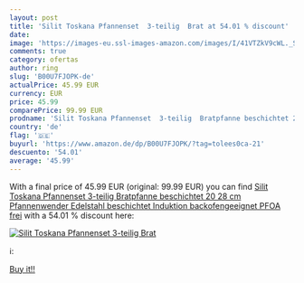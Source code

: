 ```yaml
---
layout: post
title: 'Silit Toskana Pfannenset  3-teilig  Brat at 54.01 % discount'
date: 
image: 'https://images-eu.ssl-images-amazon.com/images/I/41VTZkV9cWL._SL200_.jpg'
comments: true
category: ofertas
author: ring
slug: 'B00U7FJOPK-de'
actualPrice: 45.99 EUR
currency: EUR
price: 45.99
comparePrice: 99.99 EUR
prodname: 'Silit Toskana Pfannenset  3-teilig  Bratpfanne beschichtet 20  28 cm  Pfannenwender  Edelstahl beschichtet  Induktion  backofengeeignet  PFOA frei'
country: 'de'
flag: '🇩🇪'
buyurl: 'https://www.amazon.de/dp/B00U7FJOPK/?tag=tolees0ca-21'
descuento: '54.01'
average: '45.99'
---
```


With a final price of 45.99 EUR (original: 99.99 EUR) you can find [Silit Toskana Pfannenset  3-teilig  Bratpfanne beschichtet 20  28 cm  Pfannenwender  Edelstahl beschichtet  Induktion  backofengeeignet  PFOA frei](https://www.amazon.de/dp/B00U7FJOPK/?tag=tolees0ca-21) with a  54.01 % discount here:

[![Silit Toskana Pfannenset  3-teilig  Brat](https://images-eu.ssl-images-amazon.com/images/I/41VTZkV9cWL._SL200_.jpg)](https://www.amazon.de/dp/B00U7FJOPK/?tag=tolees0ca-21)

ℹ️:


[Buy it!!](https://www.amazon.de/dp/B00U7FJOPK/?tag=tolees0ca-21)
